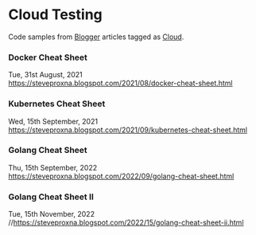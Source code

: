 # Cloud Testing
Code samples from [Blogger](https://steveproxna.blogspot.com) articles tagged as [Cloud](https://steveproxna.blogspot.com/search/label/Cloud).

### Docker Cheat Sheet
Tue, 31st August, 2021
<br />
https://steveproxna.blogspot.com/2021/08/docker-cheat-sheet.html

### Kubernetes Cheat Sheet
Wed, 15th September, 2021
<br />
https://steveproxna.blogspot.com/2021/09/kubernetes-cheat-sheet.html

### Golang Cheat Sheet
Thu, 15th September, 2022
<br />
https://steveproxna.blogspot.com/2022/09/golang-cheat-sheet.html

### Golang Cheat Sheet II
Tue, 15th November, 2022
<br />
//https://steveproxna.blogspot.com/2022/15/golang-cheat-sheet-ii.html